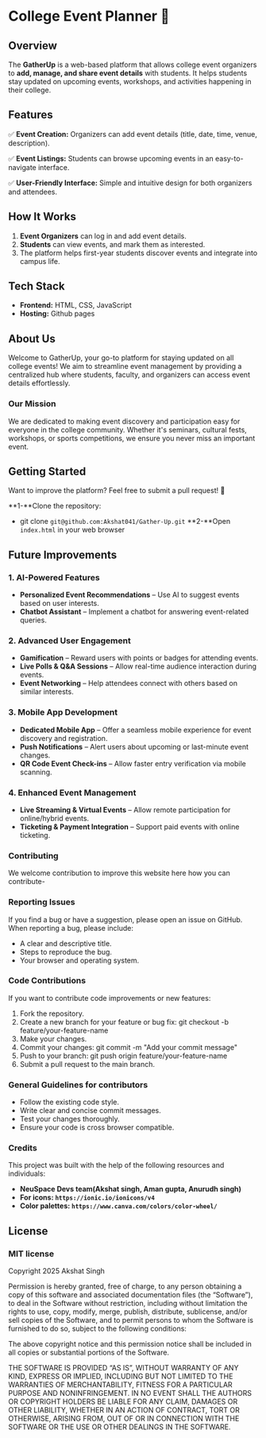 # **College Event Planner** 🎉

## **Overview**

The **GatherUp** is a web-based platform that allows college event organizers to **add, manage, and share event details** with students. It helps students stay updated on upcoming events, workshops, and activities happening in their college.

## **Features**

✅ **Event Creation:** Organizers can add event details (title, date, time, venue, description).

✅ **Event Listings:** Students can browse upcoming events in an easy-to-navigate interface.

✅ **User-Friendly Interface:** Simple and intuitive design for both organizers and attendees.

## **How It Works**

1. **Event Organizers** can log in and add event details.
2. **Students** can view events, and mark them as interested.
3. The platform helps first-year students discover events and integrate into campus life.

## **Tech Stack**

- **Frontend:** HTML, CSS, JavaScript
- **Hosting:** Github pages

## About Us

Welcome to GatherUp, your go-to platform for staying updated on all college events! We aim to streamline event management by providing a centralized hub where students, faculty, and organizers can access event details effortlessly.

### Our Mission

We are dedicated to making event discovery and participation easy for everyone in the college community. Whether it's seminars, cultural fests, workshops, or sports competitions, we ensure you never miss an important event.

## **Getting Started**

Want to improve the platform? Feel free to submit a pull request! 🚀

**1-**Clone the repository:
- git clone `git@github.com:Akshat041/Gather-Up.git`
**2-**Open `index.html` in your web browser

## Future Improvements

### **1. AI-Powered Features**

- **Personalized Event Recommendations** – Use AI to suggest events based on user interests.
- **Chatbot Assistant** – Implement a chatbot for answering event-related queries.

### **2. Advanced User Engagement**

- **Gamification** – Reward users with points or badges for attending events.
- **Live Polls & Q&A Sessions** – Allow real-time audience interaction during events.
- **Event Networking** – Help attendees connect with others based on similar interests.

### **3. Mobile App Development**

- **Dedicated Mobile App** – Offer a seamless mobile experience for event discovery and registration.
- **Push Notifications** – Alert users about upcoming or last-minute event changes.
- **QR Code Event Check-ins** – Allow faster entry verification via mobile scanning.

### **4. Enhanced Event Management**

- **Live Streaming & Virtual Events** – Allow remote participation for online/hybrid events.
- **Ticketing & Payment Integration** – Support paid events with online ticketing.

### Contributing 
We welcome contribution to improve this website here how you can contribute-

### Reporting Issues

If you find a bug or have a suggestion, please open an issue on GitHub. When reporting a bug, please include:

* A clear and descriptive title.
* Steps to reproduce the bug.
* Your browser and operating system.

### Code Contributions

If you want to contribute code improvements or new features:

1.  Fork the repository.
2.  Create a new branch for your feature or bug fix: git checkout -b feature/your-feature-name
3.  Make your changes.
4.  Commit your changes: git commit -m "Add your commit message"
5.  Push to your branch: git push origin feature/your-feature-name
6.  Submit a pull request to the main branch.

### General Guidelines for contributors

* Follow the existing code style.
* Write clear and concise commit messages.
* Test your changes thoroughly.
* Ensure your code is cross browser compatible.


### Credits
This project was built with the help of the following resources and individuals:
* **NeuSpace Devs team(Akshat singh, Aman gupta, Anurudh singh)**
* **For icons: `https://ionic.io/ionicons/v4`**
* **Color palettes: `https://www.canva.com/colors/color-wheel/`**

## **License**

### MIT license
Copyright 2025 Akshat Singh

Permission is hereby granted, free of charge, to any person obtaining a copy of this software and associated documentation files (the “Software”), to deal in the Software without restriction, including without limitation the rights to use, copy, modify, merge, publish, distribute, sublicense, and/or sell copies of the Software, and to permit persons to whom the Software is furnished to do so, subject to the following conditions:

The above copyright notice and this permission notice shall be included in all copies or substantial portions of the Software.

THE SOFTWARE IS PROVIDED “AS IS”, WITHOUT WARRANTY OF ANY KIND, EXPRESS OR IMPLIED, INCLUDING BUT NOT LIMITED TO THE WARRANTIES OF MERCHANTABILITY, FITNESS FOR A PARTICULAR PURPOSE AND NONINFRINGEMENT. IN NO EVENT SHALL THE AUTHORS OR COPYRIGHT HOLDERS BE LIABLE FOR ANY CLAIM, DAMAGES OR OTHER LIABILITY, WHETHER IN AN ACTION OF CONTRACT, TORT OR OTHERWISE, ARISING FROM, OUT OF OR IN CONNECTION WITH THE SOFTWARE OR THE USE OR OTHER DEALINGS IN THE SOFTWARE.
